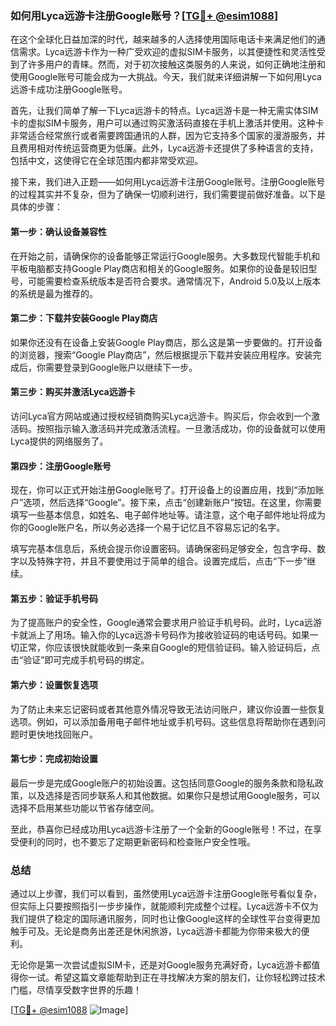 ### 如何用Lyca远游卡注册Google账号？[[TG💪+ @esim1088](https://t.me/s/esim1088)]

在这个全球化日益加深的时代，越来越多的人选择使用国际电话卡来满足他们的通信需求。Lyca远游卡作为一种广受欢迎的虚拟SIM卡服务，以其便捷性和灵活性受到了许多用户的青睐。然而，对于初次接触这类服务的人来说，如何正确地注册和使用Google账号可能会成为一大挑战。今天，我们就来详细讲解一下如何用Lyca远游卡成功注册Google账号。

首先，让我们简单了解一下Lyca远游卡的特点。Lyca远游卡是一种无需实体SIM卡的虚拟SIM卡服务，用户可以通过购买激活码直接在手机上激活并使用。这种卡非常适合经常旅行或者需要跨国通讯的人群，因为它支持多个国家的漫游服务，并且费用相对传统运营商更为低廉。此外，Lyca远游卡还提供了多种语言的支持，包括中文，这使得它在全球范围内都非常受欢迎。

接下来，我们进入正题——如何用Lyca远游卡注册Google账号。注册Google账号的过程其实并不复杂，但为了确保一切顺利进行，我们需要提前做好准备。以下是具体的步骤：

#### 第一步：确认设备兼容性
在开始之前，请确保你的设备能够正常运行Google服务。大多数现代智能手机和平板电脑都支持Google Play商店和相关的Google服务。如果你的设备是较旧型号，可能需要检查系统版本是否符合要求。通常情况下，Android 5.0及以上版本的系统是最为推荐的。

#### 第二步：下载并安装Google Play商店
如果你还没有在设备上安装Google Play商店，那么这是第一步要做的。打开设备的浏览器，搜索“Google Play商店”，然后根据提示下载并安装应用程序。安装完成后，你需要登录到Google账户以继续下一步。

#### 第三步：购买并激活Lyca远游卡
访问Lyca官方网站或通过授权经销商购买Lyca远游卡。购买后，你会收到一个激活码。按照指示输入激活码并完成激活流程。一旦激活成功，你的设备就可以使用Lyca提供的网络服务了。

#### 第四步：注册Google账号
现在，你可以正式开始注册Google账号了。打开设备上的设置应用，找到“添加账户”选项，然后选择“Google”。接下来，点击“创建新账户”按钮。在这里，你需要填写一些基本信息，如姓名、电子邮件地址等。请注意，这个电子邮件地址将成为你的Google账户名，所以务必选择一个易于记忆且不容易忘记的名字。

填写完基本信息后，系统会提示你设置密码。请确保密码足够安全，包含字母、数字以及特殊字符，并且不要使用过于简单的组合。设置完成后，点击“下一步”继续。

#### 第五步：验证手机号码
为了提高账户的安全性，Google通常会要求用户验证手机号码。此时，Lyca远游卡就派上了用场。输入你的Lyca远游卡号码作为接收验证码的电话号码。如果一切正常，你应该很快就能收到一条来自Google的短信验证码。输入验证码后，点击“验证”即可完成手机号码的绑定。

#### 第六步：设置恢复选项
为了防止未来忘记密码或者其他意外情况导致无法访问账户，建议你设置一些恢复选项。例如，可以添加备用电子邮件地址或手机号码。这些信息将帮助你在遇到问题时更快地找回账户。

#### 第七步：完成初始设置
最后一步是完成Google账户的初始设置。这包括同意Google的服务条款和隐私政策，以及选择是否同步联系人和其他数据。如果你只是想试用Google服务，可以选择不启用某些功能以节省存储空间。

至此，恭喜你已经成功用Lyca远游卡注册了一个全新的Google账号！不过，在享受便利的同时，也不要忘了定期更新密码和检查账户安全性哦。

### 总结

通过以上步骤，我们可以看到，虽然使用Lyca远游卡注册Google账号看似复杂，但实际上只要按照指引一步步操作，就能顺利完成整个过程。Lyca远游卡不仅为我们提供了稳定的国际通讯服务，同时也让像Google这样的全球性平台变得更加触手可及。无论是商务出差还是休闲旅游，Lyca远游卡都能为你带来极大的便利。

无论你是第一次尝试虚拟SIM卡，还是对Google服务充满好奇，Lyca远游卡都值得你一试。希望这篇文章能帮助到正在寻找解决方案的朋友们，让你轻松跨过技术门槛，尽情享受数字世界的乐趣！

[[TG💪+ @esim1088](https://t.me/s/esim1088) ![Image](https://i.postimg.cc/4NQfJmqS/Snipaste-2025-05-13-00-14-12.png)]